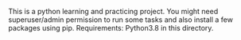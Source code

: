 This is a python learning and practicing project.
You might need superuser/admin permission to run some tasks and also install a few packages using pip.
Requirements: Python3.8 in this directory.
